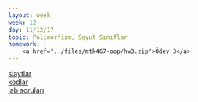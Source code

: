 ```yaml
---
layout: week
week: 12
day: 11/12/17
topic: Polimorfizm, Soyut Sınıflar
homework: |
    <a href="../files/mtk467-oop/hw3.zip">Ödev 3</a>
---
```

[slaytlar](../files/mtk467-oop/week12/NYPHafta12.pdf)  
[kodlar](../files/mtk467-oop/week12/Hafta12Kodlar.zip)  
[lab soruları](../files/mtk467-oop/week12/hafta12-lab.pdf)  
